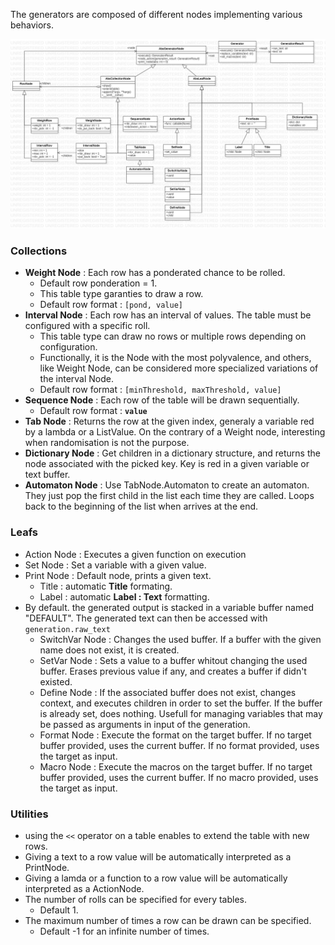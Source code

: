 
The generators are composed of different nodes implementing various behaviors.

![WordGenerator Class Diagram](/wordgenerator/uml.jpg "Tables Structure.")

### Collections

- **Weight Node** : Each row has a ponderated chance to be rolled.
  - Default row ponderation = 1.
  - This table type garanties to draw a row.
  - Default row format : `[pond, value]`
- **Interval Node** : Each row has an interval of values. The table must be configured with a specific roll.
  - This table type can draw no rows or multiple rows depending on configuration.
  - Functionally, it is the Node with the most polyvalence, and others, like Weight Node, can be considered more specialized variations of the interval Node.
  - Default row format : `[minThreshold, maxThreshold, value]`
- **Sequence Node** : Each row of the table will be drawn sequentially.
  - Default row format : __`value`__
- **Tab Node** : Returns the row at the given index, generaly a variable red by a lambda or a ListValue.
    On the contrary of a Weight node, interesting when randomisation is not the purpose.
- **Dictionary Node** : Get children in a dictionary structure, and returns the node associated with the 
    picked key. Key is red in a given variable or text buffer.
- **Automaton Node** : Use TabNode.Automaton to create an automaton.
    They just pop the first child in the list each time they are called.
    Loops back to the beginning of the list when arrives at the end.

### Leafs
- Action Node : Executes a given function on execution
- Set Node : Set a variable with a given value.
- Print Node : Default node, prints a given text.
  - Title : automatic __Title__ formating.
  - Label : automatic __Label : Text__ formatting.
- By default. the generated output is stacked in a variable buffer named "DEFAULT".
  The generated text can then be accessed with `generation.raw_text`
  - SwitchVar Node : Changes the used buffer. If a buffer with the given name does not exist, it is created.
  - SetVar Node : Sets a value to a buffer whitout changing the used buffer. Erases previous value if any, and creates a buffer if didn't existed.
  - Define Node : If the associated buffer does not exist, changes context, and executes children in order to set the buffer. If the buffer is already set, does nothing. Usefull for managing variables that may be passed as arguments in input of the generation.
  - Format Node : Execute the format on the target buffer.
    If no target buffer provided, uses the current buffer.
    If no format provided, uses the target as input.
  - Macro Node : Execute the macros on the target buffer.
    If no target buffer provided, uses the current buffer.
    If no macro provided, uses the target as input.

### Utilities
 - using the `<<` operator on a table enables to extend the table with new rows.
 - Giving a text to a row value will be automatically interpreted as a PrintNode.
 - Giving a lamda or a function to a row value will be automatically interpreted as a ActionNode.
 - The number of rolls can be specified for every tables.
   - Default 1.
 - The maximum number of times a row can be drawn can be specified.
   - Default -1 for an infinite number of times.
